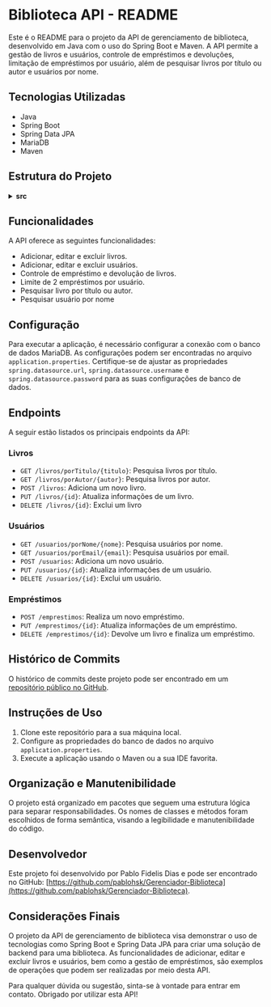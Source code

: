 # Biblioteca API - README

Este é o README para o projeto da API de gerenciamento de biblioteca, desenvolvido em Java com o uso do Spring Boot e Maven. A API permite a gestão de livros e usuários, controle de empréstimos e devoluções, limitação de empréstimos por usuário, além de pesquisar livros por título ou autor e usuários por nome.

## Tecnologias Utilizadas
- Java
- Spring Boot
- Spring Data JPA
- MariaDB
- Maven

## Estrutura do Projeto
<details>
  <summary><b>src</b></summary>
  <ul>
    <li>
      <details>
        <summary><b>main</b></summary>
        <ul>
          <li>
            <details>
              <summary><b>java</b></summary>
              <ul>
                <li>
                  <details>
                    <summary><b>VHL</b></summary>
                    <ul>
                      <li><code>bibliotecaapi</code></li>
                      <ul>
                        <li><code>controlador</code></li>
                        <li><code>erros</code></li>
                        <li><code>modelos</code></li>
                        <li><code>repositorio</code></li>
                        <li><code>servico</code></li>
                        <li><code>BibliotecaApiApplication.java</code></li>
                      </ul>
                    </ul>
                  </details>
                </li>
              </ul>
            </details>
          </li>
        </ul>
      </details>
    </li>
  </ul>
</details>


## Funcionalidades

A API oferece as seguintes funcionalidades:

- Adicionar, editar e excluir livros.
- Adicionar, editar e excluir usuários.
- Controle de empréstimo e devolução de livros.
- Limite de 2 empréstimos por usuário.
- Pesquisar livro por título ou autor.
- Pesquisar usuário por nome

## Configuração

Para executar a aplicação, é necessário configurar a conexão com o banco de dados MariaDB. As configurações podem ser encontradas no arquivo `application.properties`. Certifique-se de ajustar as propriedades `spring.datasource.url`, `spring.datasource.username` e `spring.datasource.password` para as suas configurações de banco de dados.

## Endpoints

A seguir estão listados os principais endpoints da API:

### Livros
- `GET /livros/porTitulo/{titulo}`: Pesquisa livros por título.
- `GET /livros/porAutor/{autor}`: Pesquisa livros por autor.
- `POST /livros`: Adiciona um novo livro.
- `PUT /livros/{id}`: Atualiza informações de um livro.
- `DELETE /livros/{id}`: Exclui um livro

### Usuários
- `GET /usuarios/porNome/{nome}`: Pesquisa usuários por nome.
- `GET /usuarios/porEmail/{email}`: Pesquisa usuários por email.
- `POST /usuarios`: Adiciona um novo usuário.
- `PUT /usuarios/{id}`: Atualiza informações de um usuário.
- `DELETE /usuarios/{id}`: Exclui um usuário.

### Empréstimos
- `POST /emprestimos`: Realiza um novo empréstimo.
- `PUT /emprestimos/{id}`: Atualiza informações de um empréstimo.
- `DELETE /emprestimos/{id}`: Devolve um livro e finaliza um empréstimo.

## Histórico de Commits

O histórico de commits deste projeto pode ser encontrado em um [repositório público no GitHub](https://github.com/pablohsk/Gerenciador-Biblioteca).

## Instruções de Uso

1. Clone este repositório para a sua máquina local.
2. Configure as propriedades do banco de dados no arquivo `application.properties`.
3. Execute a aplicação usando o Maven ou a sua IDE favorita.

## Organização e Manutenibilidade

O projeto está organizado em pacotes que seguem uma estrutura lógica para separar responsabilidades. Os nomes de classes e métodos foram escolhidos de forma semântica, visando a legibilidade e manutenibilidade do código.

## Desenvolvedor

Este projeto foi desenvolvido por Pablo Fidelis Dias e pode ser encontrado no GitHub: [https://github.com/pablohsk/Gerenciador-Biblioteca](https://github.com/pablohsk/Gerenciador-Biblioteca).

## Considerações Finais

O projeto da API de gerenciamento de biblioteca visa demonstrar o uso de tecnologias como Spring Boot e Spring Data JPA para criar uma solução de backend para uma biblioteca. As funcionalidades de adicionar, editar e excluir livros e usuários, bem como a gestão de empréstimos, são exemplos de operações que podem ser realizadas por meio desta API.

Para qualquer dúvida ou sugestão, sinta-se à vontade para entrar em contato. Obrigado por utilizar esta API!
